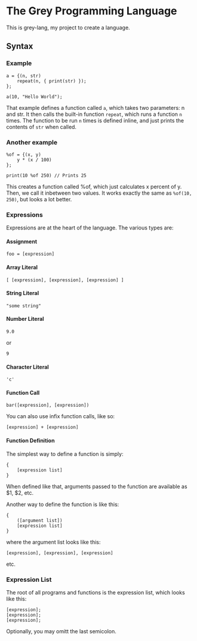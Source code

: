 # The Grey Programming Language

This is grey-lang, my project to create a language.

## Syntax

### Example

	a = {(n, str)
		repeat(n, { print(str) });
	};

	a(10, "Hello World");

That example defines a function called `a`, which takes two parameters: n and
str. It then calls the built-in function `repeat`, which runs a function `n`
times. The function to be run `n` times is defined inline, and just prints the
contents of `str` when called.

### Another example

	%of = {(x, y)
		y * (x / 100)
	};

	print(10 %of 250) // Prints 25

This creates a function called %of, which just calculates x percent of y. Then,
we call it inbetween two values. It works exactly the same as `%of(10, 250)`,
but looks a lot better.

### Expressions

Expressions are at the heart of the language. The various types are:

#### Assignment

	foo = [expression]

#### Array Literal

	[ [expression], [expression], [expression] ]

#### String Literal

	"some string"

#### Number Literal

	9.0

or

	9

#### Character Literal

	'c'

#### Function Call

	bar([expression], [expression])

You can also use infix function calls, like so:

	[expression] + [expression]

#### Function Definition

The simplest way to define a function is simply:

	{
		[expression list]
	}

When defined like that, arguments passed to the function are available as $1,
$2, etc.

Another way to define the function is like this:

	{
		([argument list])
		[expression list]
	}

where the argument list looks like this:

	[expression], [expression], [expression]

etc.

### Expression List

The root of all programs and functions is the expression list, which looks like
this:

	[expression];
	[expression];
	[expression];

Optionally, you may omitt the last semicolon.
